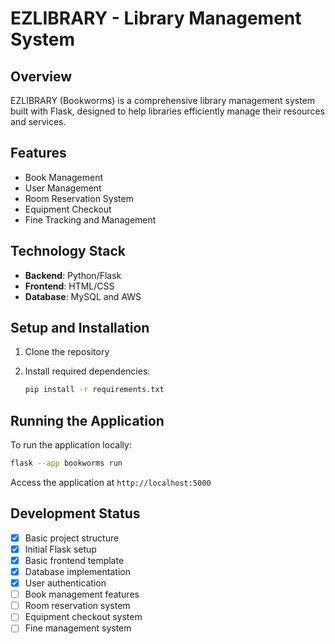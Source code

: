 # EZLIBRARY - Library Management System

## Overview

EZLIBRARY (Bookworms) is a comprehensive library management system built with Flask, designed to help libraries efficiently manage their resources and services.

## Features

- Book Management
- User Management
- Room Reservation System
- Equipment Checkout
- Fine Tracking and Management

## Technology Stack

- **Backend**: Python/Flask
- **Frontend**: HTML/CSS
- **Database**: MySQL and AWS

## Setup and Installation

1. Clone the repository

2. Install required dependencies:

   ```bash
   pip install -r requirements.txt
   ```

<!-- 3. Set up the database (MySQL) and configure the connection in `bookworms.py`. -->

## Running the Application

To run the application locally:

```bash
flask --app bookworms run
```

Access the application at `http://localhost:5000`

## Development Status

- [x] Basic project structure
- [x] Initial Flask setup
- [x] Basic frontend template
- [x] Database implementation
- [x] User authentication
- [ ] Book management features
- [ ] Room reservation system
- [ ] Equipment checkout system
- [ ] Fine management system
